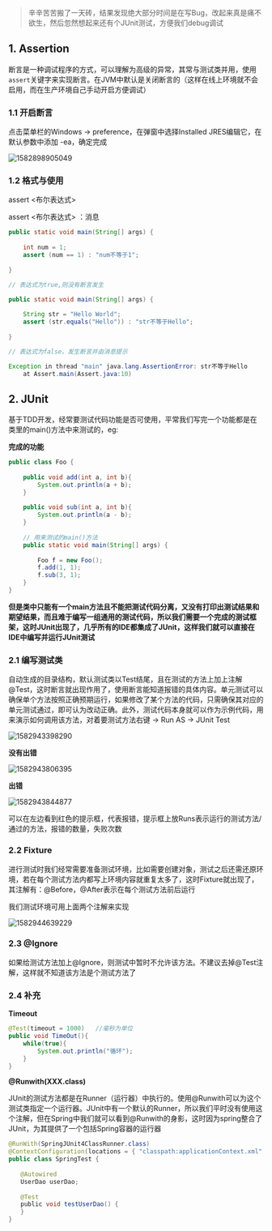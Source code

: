 > 辛辛苦苦搬了一天砖，结果发现绝大部分时间是在写Bug，改起来真是痛不欲生，然后忽然想起来还有个JUnit测试，方便我们debug调试





## 1. Assertion

断言是一种调试程序的方式，可以理解为高级的异常，其常与测试类并用，使用`assert`关键字来实现断言。在JVM中默认是关闭断言的（这样在线上环境就不会启用，而在生产环境自己手动开启方便调试）



### 1.1 开启断言

点击菜单栏的Windows -> preference，在弹窗中选择Installed JRES编辑它，在默认参数中添加 -ea，确定完成

![1582898905049](C:\Users\Howl\AppData\Roaming\Typora\typora-user-images\1582898905049.png)







### 1.2 格式与使用

assert <布尔表达式>

assert <布尔表达式> ：消息



```java
public static void main(String[] args) {
    
    int num = 1;
    assert (num == 1) : "num不等于1";
	
}
```

```java
// 表达式为true,则没有断言发生
```



```java
public static void main(String[] args) {
    
    String str = "Hello World";
    assert (str.equals("Hello")) : "str不等于Hello";
		
}
```

```java
// 表达式为false，发生断言并由消息提示

Exception in thread "main" java.lang.AssertionError: str不等于Hello
	at Assert.main(Assert.java:10)
```









## 2. JUnit

基于TDD开发，经常要测试代码功能是否可使用，平常我们写完一个功能都是在类里的main()方法中来测试的，eg:



**完成的功能**

```java
public class Foo {
	
	public void add(int a, int b){
		System.out.println(a + b);
	}
	
	public void sub(int a, int b){
		System.out.println(a - b);
	}
    
    // 用来测试的main()方法
    public static void main(String[] args) {
    
        Foo f = new Foo();
        f.add(1, 1);
        f.sub(3, 1);
	}
}
```



**但是类中只能有一个main方法且不能把测试代码分离，又没有打印出测试结果和期望结果，而且难于编写一组通用的测试代码，所以我们需要一个完成的测试框架，这时JUnit出现了，几乎所有的IDE都集成了JUnit，这样我们就可以直接在IDE中编写并运行JUnit测试**







### 2.1 编写测试类

自动生成的目录结构，默认测试类以Test结尾，且在测试的方法上加上注解@Test，这时断言就出现作用了，使用断言能知道报错的具体内容。单元测试可以确保单个方法按照正确预期运行，如果修改了某个方法的代码，只需确保其对应的单元测试通过，即可认为改动正确。此外，测试代码本身就可以作为示例代码，用来演示如何调用该方法，对着要测试方法右键 -> Run AS -> JUnit Test

![1582943398290](C:\Users\Howl\AppData\Roaming\Typora\typora-user-images\1582943398290.png)







**没有出错**

![1582943806395](C:\Users\Howl\AppData\Roaming\Typora\typora-user-images\1582943806395.png)





**出错**

![1582943844877](C:\Users\Howl\AppData\Roaming\Typora\typora-user-images\1582943844877.png)

可以在左边看到红色的提示框，代表报错，提示框上放Runs表示运行的测试方法/通过的方法，报错的数量，失败次数











### 2.2 Fixture

进行测试时我们经常需要准备测试环境，比如需要创建对象，测试之后还需还原环境，若在每个测试方法内都写上环境内容就重复太多了，这时Fixture就出现了，其注解有：@Before，@After表示在每个测试方法前后运行

我们测试环境可用上面两个注解来实现



![1582944639229](C:\Users\Howl\AppData\Roaming\Typora\typora-user-images\1582944639229.png)







### 2.3 @Ignore

如果给测试方法加上@Ignore，则测试中暂时不允许该方法。不建议去掉@Test注解，这样就不知道该方法是个测试方法了





### 2.4 补充



**Timeout**

```java
@Test(timeout = 1000)	//毫秒为单位
public void TimeOut(){
    while(true){
        System.out.println("循环");
    }
}
```





**@Runwith(XXX.class)**

JUnit的测试方法都是在Runner（运行器）中执行的。使用@Runwith可以为这个测试类指定一个运行器。JUnit中有一个默认的Runner，所以我们平时没有使用这个注解，但在Spring中我们就可以看到@Runwith的身影，这时因为spring整合了JUnit，为其提供了一个包括Spring容器的运行器

```java
@RunWith(SpringJUnit4ClassRunner.class)
@ContextConfiguration(locations = { "classpath:applicationContext.xml" })
public class SpringTest {
    
　　@Autowired
　　UserDao userDao;
 
　　@Test
　　public void testUserDao() {
　　}
}
```

